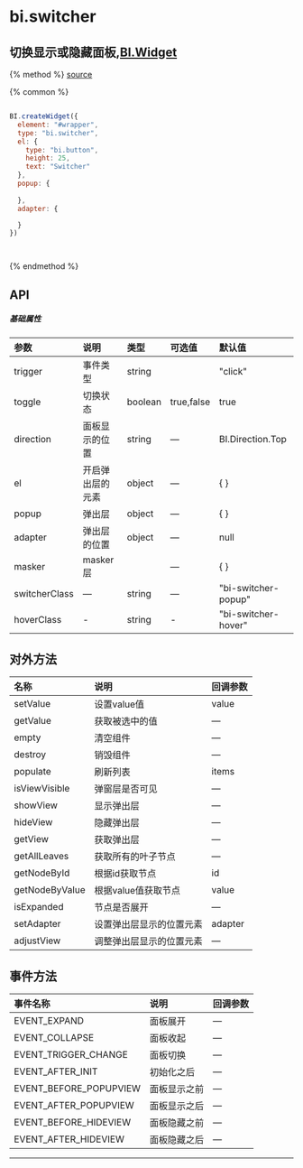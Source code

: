 # bi.switcher

## 切换显示或隐藏面板,[BI.Widget](/core/widget.md)

{% method %}
[source](https://jsfiddle.net/fineui/4sj60ap0/)

{% common %}
```javascript

BI.createWidget({
  element: "#wrapper",
  type: "bi.switcher",
  el: {
    type: "bi.button",
    height: 25,
    text: "Switcher"
  },
  popup: {
  	
  },
  adapter: { 

  }
})




```

{% endmethod %}

## API
##### 基础属性
| 参数    | 说明           | 类型  | 可选值 | 默认值
| :------ |:-------------  | :-----| :----|:----
| trigger | 事件类型 | string |  | "click" |
| toggle | 切换状态 | boolean | true,false | true |
| direction | 面板显示的位置 | string | — | BI.Direction.Top |
| el | 开启弹出层的元素 | object | —  | { }|
| popup | 弹出层 | object | — |{ }|
| adapter | 弹出层的位置 | object | — | null| 
| masker | masker层 | | — | { }|
| switcherClass | — | string| —| "bi-switcher-popup" |
| hoverClass | - | string | - | "bi-switcher-hover" |

## 对外方法
| 名称     | 说明                           |  回调参数     
| :------ |:-------------                  | :-----   
| setValue | 设置value值 | value |
| getValue | 获取被选中的值 |—|
| empty| 清空组件|—|
| destroy| 销毁组件|—|
| populate | 刷新列表 | items  |
| isViewVisible | 弹窗层是否可见 | —|
| showView | 显示弹出层 | —|
| hideView | 隐藏弹出层|—|
| getView | 获取弹出层|—|
| getAllLeaves | 获取所有的叶子节点 | —|
| getNodeById | 根据id获取节点 | id |
| getNodeByValue | 根据value值获取节点 | value |
| isExpanded |  节点是否展开 |— |
| setAdapter | 设置弹出层显示的位置元素|adapter|
| adjustView| 调整弹出层显示的位置元素 |—|

## 事件方法

| 事件名称| 说明| 回调参数 | 
| :------ |:-------------  | :-----
| EVENT_EXPAND | 面板展开 | —|
| EVENT_COLLAPSE | 面板收起 |  —|
| EVENT_TRIGGER_CHANGE | 面板切换 | —|
| EVENT_AFTER_INIT | 初始化之后 | —|
| EVENT_BEFORE_POPUPVIEW | 面板显示之前| —|
| EVENT_AFTER_POPUPVIEW | 面板显示之后| —|
| EVENT_BEFORE_HIDEVIEW | 面板隐藏之前| —|
| EVENT_AFTER_HIDEVIEW | 面板隐藏之后 | —|


---


